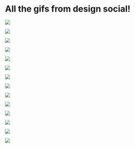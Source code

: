# All the gifs from design social!

![](.gitbook/assets/album_2021-10-07_11-19-06.gif)

![](.gitbook/assets/album_2021-10-07_11-19-03.gif)

![](.gitbook/assets/album_2021-10-07_11-18-59.gif)

![](.gitbook/assets/album_2021-10-07_11-18-55.gif)

![](.gitbook/assets/album_2021-10-07_11-18-52.gif)

![](.gitbook/assets/album_2021-10-07_11-18-38-1-.gif)

![](.gitbook/assets/album_2021-10-07_11-18-34.gif)

![](.gitbook/assets/album_2021-10-07_11-18-30.gif)

![](.gitbook/assets/album_2021-10-07_11-18-27.gif)

![](.gitbook/assets/album_2021-10-07_11-18-23.gif)

![](.gitbook/assets/album_2021-10-07_11-18-19.gif)

![](.gitbook/assets/album_2021-10-07_11-18-15.gif)

![](.gitbook/assets/album_2021-10-07_11-18-11.gif)

![](.gitbook/assets/album_2021-10-07_11-16-04.gif)

